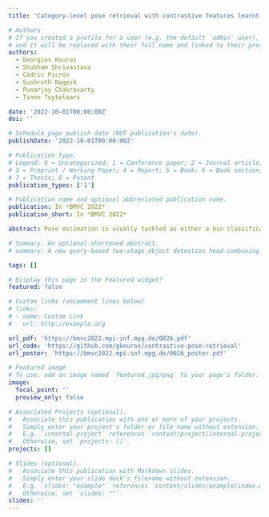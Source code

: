 ```yaml
---
title: 'Category-level pose retrieval with contrastive features learnt with occlusion augmentation'

# Authors
# If you created a profile for a user (e.g. the default `admin` user), write the username (folder name) here
# and it will be replaced with their full name and linked to their profile.
authors:
  - Georgios Kouros
  - Shubham Shrivastava
  - Cédric Picron
  - Sushruth Nagesh
  - Punarjay Chakravarty
  - Tinne Tuytelaars

date: '2022-10-01T00:00:00Z'
doi: ''

# Schedule page publish date (NOT publication's date).
publishDate: '2022-10-01T00:00:00Z'

# Publication type.
# Legend: 0 = Uncategorized; 1 = Conference paper; 2 = Journal article;
# 3 = Preprint / Working Paper; 4 = Report; 5 = Book; 6 = Book section;
# 7 = Thesis; 8 = Patent
publication_types: ['1']

# Publication name and optional abbreviated publication name.
publication: In *BMVC 2022*
publication_short: In *BMVC 2022*

abstract: Pose estimation is usually tackled as either a bin classification or a regression problem. In both cases, the idea is to directly predict the pose of an object. This is a non-trivial task due to appearance variations between similar poses and similarities between dissimilar poses. Instead, we follow the key idea that comparing two poses is easier than directly predicting one. Render-and-compare approaches have been employed to that end, however, they tend to be unstable, computationally expensive, and slow for real-time applications. We propose doing category-level pose estimation by learning an alignment metric in an embedding space using a contrastive loss with a dynamic margin and a continuous pose-label space. For efficient inference, we use a simple real-time image retrieval scheme with a pre-rendered and pre-embedded reference set of renderings. To achieve robustness to real-world conditions, we employ synthetic occlusions, bounding box perturbations, and appearance augmentations. Our approach achieves state-of-the-art performance on PASCAL3D and OccludedPASCAL3D and surpasses the competing methods on KITTI3D in a cross-dataset evaluation setting.

# Summary. An optional shortened abstract.
# summary: A new query-based two-stage object detection head combining the best of both classical and DETR-based detectors, by improving the cross-attention prior with anchors and introducing the effective top-k matching scheme.

tags: []

# Display this page in the Featured widget?
featured: false

# Custom links (uncomment lines below)
# links:
# - name: Custom Link
#   url: http://example.org

url_pdf: 'https://bmvc2022.mpi-inf.mpg.de/0026.pdf'
url_code: 'https://github.com/gkouros/contrastive-pose-retrieval'
url_poster: 'https://bmvc2022.mpi-inf.mpg.de/0026_poster.pdf'

# Featured image
# To use, add an image named `featured.jpg/png` to your page's folder.
image:
  focal_point: ''
  preview_only: false

# Associated Projects (optional).
#   Associate this publication with one or more of your projects.
#   Simply enter your project's folder or file name without extension.
#   E.g. `internal-project` references `content/project/internal-project/index.md`.
#   Otherwise, set `projects: []`.
projects: []

# Slides (optional).
#   Associate this publication with Markdown slides.
#   Simply enter your slide deck's filename without extension.
#   E.g. `slides: "example"` references `content/slides/example/index.md`.
#   Otherwise, set `slides: ""`.
slides: ''
---
```

